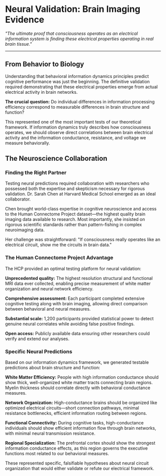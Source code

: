 # Neural Validation: Brain Imaging Evidence

*"The ultimate proof that consciousness operates as an electrical information system is finding these electrical properties operating in real brain tissue."*

---

## From Behavior to Biology

Understanding that behavioral information dynamics principles predict cognitive performance was just the beginning. The definitive validation required demonstrating that these electrical properties emerge from actual electrical activity in brain networks.

**The crucial question:** Do individual differences in information processing efficiency correspond to measurable differences in brain structure and function?

This represented one of the most important tests of our theoretical framework. If information dynamics truly describes how consciousness operates, we should observe direct correlations between brain electrical activity and the information conductance, resistance, and voltage we measure behaviorally.

## The Neuroscience Collaboration

### Finding the Right Partner

Testing neural predictions required collaboration with researchers who possessed both the expertise and skepticism necessary for rigorous validation. Dr. Sarah Chen at Harvard Medical School emerged as an ideal collaborator.

Chen brought world-class expertise in cognitive neuroscience and access to the Human Connectome Project dataset—the highest quality brain imaging data available to research. Most importantly, she insisted on rigorous scientific standards rather than pattern-fishing in complex neuroimaging data.

Her challenge was straightforward: "If consciousness really operates like an electrical circuit, show me the circuits in brain data."

### The Human Connectome Project Advantage

The HCP provided an optimal testing platform for neural validation:

**Unprecedented quality:** The highest resolution structural and functional MRI data ever collected, enabling precise measurement of white matter organization and neural network efficiency.

**Comprehensive assessment:** Each participant completed extensive cognitive testing along with brain imaging, allowing direct comparison between behavioral and neural measures.

**Substantial scale:** 1,200 participants provided statistical power to detect genuine neural correlates while avoiding false positive findings.

**Open access:** Publicly available data ensuring other researchers could verify and extend our analyses.

### Specific Neural Predictions

Based on our information dynamics framework, we generated testable predictions about brain structure and function:

**White Matter Efficiency:** People with high information conductance should show thick, well-organized white matter tracts connecting brain regions. Myelin thickness should correlate directly with behavioral conductance measures.

**Network Organization:** High-conductance brains should be organized like optimized electrical circuits—short connection pathways, minimal resistance bottlenecks, efficient information routing between regions.

**Functional Connectivity:** During cognitive tasks, high-conductance individuals should show efficient information flow through brain networks, with minimal neural transmission resistance.

**Regional Specialization:** The prefrontal cortex should show the strongest information conductance effects, as this region governs the executive functions most related to our behavioral measures.

These represented specific, falsifiable hypotheses about neural circuit organization that would either validate or refute our electrical framework. 